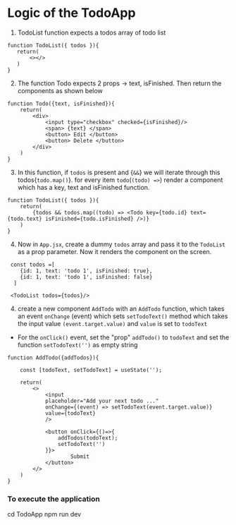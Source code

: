  # Logic of the TodoApp
 1.  TodoList function expects a todos array of todo list
 ```
 function TodoList({ todos }){
    return(
        <></>
    )
}
 ```
2. The function Todo expects 2 props -> text, isFinished. Then return the components as shown below
```
function Todo({text, isFinished}){
    return(
        <div>
            <input type="checkbox" checked={isFinished}/>
            <span> {text} </span>
            <button> Edit </button>
            <button> Delete </button>
        </div>
    )
}
```
3. In this function, if `todos` is present and {`&&`} we will iterate through this todos{`todo.map()`}.
for every item `todo`(`(todo) =>`) render a <Todo/> component which has a key, text and isFinished function.
```
function TodoList({ todos }){
    return(
        {todos && todos.map((todo) => <Todo key={todo.id} text={todo.text} isFinished={todo.isFinished} />)}
    )
}
```
4. Now in `App.jsx`, create a dummy `todos` array and pass it to the `TodoList` as a prop parameter. Now it renders the component on the screen.
```
 const todos =[
    {id: 1, text: 'todo 1', isFinished: true},
    {id: 1, text: 'todo 1', isFinished: false}
  ]
```
```
 <TodoList todos={todos}/>
```
4. create a new component `AddTodo` with an `AddTodo` function, which takes an event `onChange` (event) which sets `setTodoText()` method which takes the input value `(event.target.value)` and `value` is set to `todoText` 
- For the `onClick()` event, set the "prop" `addTodo()` to `todoText` and set the function `setTodoText('')` as empty string
```
function AddTodo({addTodos}){
    
    const [todoText, setTodoText] = useState('');
    
    return(
        <>
            <input 
            placeholder="Add your next todo ..."
            onChange={(event) => setTodoText(event.target.value)}
            value={todoText}   
            />        

            <button onClick={()=>{
                addTodos(todoText);
                setTodoText('')
            }}>
                    Submit
            </button>
        </>
    )
}
```













### To execute the application
  cd TodoApp
  npm run dev